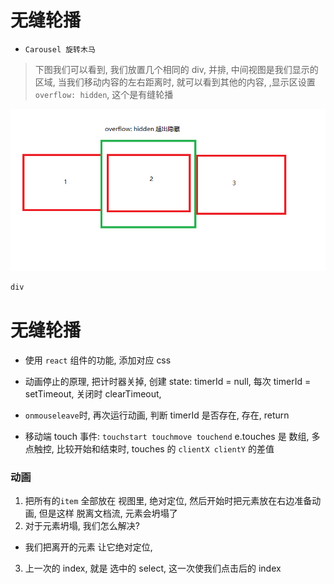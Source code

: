 # 无缝轮播 

- `Carousel 旋转木马`

> 下图我们可以看到, 我们放置几个相同的 div, 并排, 中间视图是我们显示的区域, 当我们移动内容的左右距离时, 就可以看到其他的内容, ,显示区设置 `overflow: hidden`, 这个是有缝轮播

![有缝轮播原理](./images/轮播.png)

```html
div
```


# 无缝轮播 
- 使用 `react` 组件的功能, 添加对应 css

- 动画停止的原理, 把计时器关掉, 创建 state: timerId = null, 每次 timerId =  setTimeout, 关闭时 clearTimeout,
- `onmouseleave`时, 再次运行动画, 判断 timerId 是否存在, 存在, return 


- 移动端 touch 事件: `touchstart touchmove touchend` e.touches 是 数组, 多点触控, 比较开始和结束时, touches 的 `clientX clientY` 的差值


### 动画
1. 把所有的`item` 全部放在 视图里, 绝对定位, 然后开始时把元素放在右边准备动画, 但是这样 脱离文档流, 元素会坍塌了
2. 对于元素坍塌, 我们怎么解决?
  - 我们把离开的元素 让它绝对定位,

3. 上一次的 index, 就是 选中的 select,  这一次使我们点击后的 index
